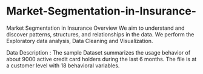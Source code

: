 # Market-Segmentation-in-Insurance-
Market Segmentation in Insurance 
Overview
We aim to understand and discover patterns, structures, and relationships in the data.
We perform the Exploratory data analysis, Data Cleaning and Visualization.

Data Description :
The sample Dataset summarizes the usage behavior of about 9000 active credit card holders during the last 6 months. The file is at a customer level with 18 behavioral variables.
